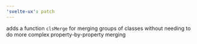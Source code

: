 ```yaml
---
'svelte-ux': patch
---
```


adds a function `clsMerge` for merging groups of classes without needing to do more complex property-by-property merging

